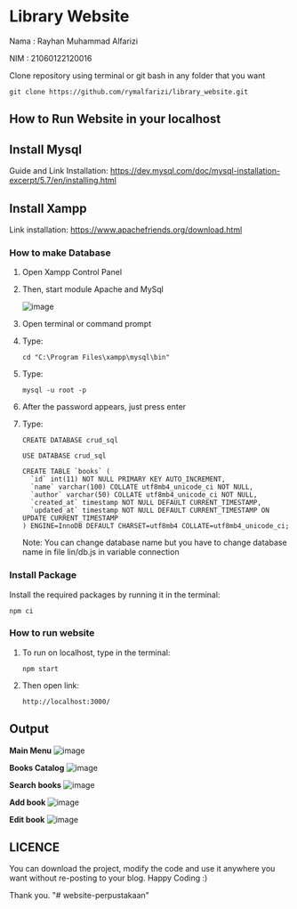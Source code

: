 # Library Website
Nama : Rayhan Muhammad Alfarizi

NIM  : 21060122120016

Clone repository using terminal or git bash in any folder that you want
```
git clone https://github.com/rymalfarizi/library_website.git
```
## How to Run Website in your localhost

## Install Mysql
Guide and Link Installation: https://dev.mysql.com/doc/mysql-installation-excerpt/5.7/en/installing.html
## Install Xampp
Link installation: https://www.apachefriends.org/download.html 

### How to make Database
1. Open Xampp Control Panel
2. Then, start module Apache and MySql

   ![image](https://github.com/user-attachments/assets/fe6b691a-c4fa-4341-931a-7c176a77085f)
3. Open terminal or command prompt
4. Type:
   ```shell
   cd "C:\Program Files\xampp\mysql\bin"
   ```
5. Type:
   ```shell
   mysql -u root -p
   ```
6. After the password appears, just press enter
7. Type:
   ```shell
   CREATE DATABASE crud_sql
   ```
   ```shell
   USE DATABASE crud_sql
   ```
   ```shell
   CREATE TABLE `books` (
     `id` int(11) NOT NULL PRIMARY KEY AUTO_INCREMENT,
     `name` varchar(100) COLLATE utf8mb4_unicode_ci NOT NULL,
     `author` varchar(50) COLLATE utf8mb4_unicode_ci NOT NULL,
     `created_at` timestamp NOT NULL DEFAULT CURRENT_TIMESTAMP,
     `updated_at` timestamp NOT NULL DEFAULT CURRENT_TIMESTAMP ON UPDATE CURRENT_TIMESTAMP
   ) ENGINE=InnoDB DEFAULT CHARSET=utf8mb4 COLLATE=utf8mb4_unicode_ci;
   ```
   Note: You can change database name but you have to change database name in file lin/db.js in variable connection

### Install Package
Install the required packages by running it in the terminal:
```shell 
npm ci
```

### How to run website
1. To run on localhost, type in the terminal:
   ```shell
   npm start
   ```
2. Then open link:
   ```shell
   http://localhost:3000/
   ```

## Output
**Main Menu**
![image](https://github.com/user-attachments/assets/b0a77143-7564-4508-a63a-99dfd75b6a94)

**Books Catalog**
![image](https://github.com/user-attachments/assets/0cf0cca9-da4e-4dbc-8bac-19b13bb33adb)

**Search books**
![image](https://github.com/user-attachments/assets/4199dd85-814d-4703-aec7-c1bb6d8863ac)

**Add book**
![image](https://github.com/user-attachments/assets/eeb63c20-c22e-4fa9-adbf-c05268d7eef2)

**Edit book**
![image](https://github.com/user-attachments/assets/ee2b5d9b-4e55-4e14-8e34-86b5b4992268)

## LICENCE
You can download the project, modify the code and use it anywhere you want without re-posting to your blog. Happy Coding :)

Thank you.
"# website-perpustakaan" 
